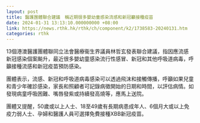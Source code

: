 ```yaml
---
layout: post
title: 醫護團體聯合建議　稱近期很多嬰幼童感染流感和新冠籲接種疫苗
date: 2024-01-31 13:13:10.000000000 +08:00
link: https://news.rthk.hk/rthk/ch/component/k2/1738583-20240131.htm
categories: rthk
---
```


13個港澳醫護團體聯同立法會醫療衞生界議員林哲玄發表聯合建議，指因應流感新冠感染個案飈升，最近很多嬰幼童感染流行性感冒、新冠和其他呼吸道病毒，呼籲接種流感和新冠疫苗預防感染。

團體表示，流感、新冠和呼吸道病毒感染可以透過飛沫和接觸傳播，呼籲如果兒童和青少年確診感染，家長和照顧者可記錄病徵開始的日期和時間，以評估病情。如發現病童呼吸困難、嘴唇發紫或持續發高燒等，應馬上送院。

團體又提醒，50歲或以上人士、18至49歲有長期病患成年人、6個月大或以上免疫力弱人士、孕婦和醫護人員可選擇免費接種XBB新冠疫苗。
